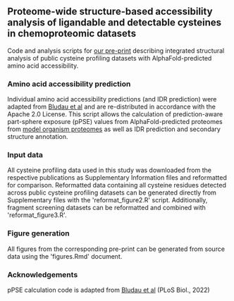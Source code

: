 ## Proteome-wide structure-based accessibility analysis of ligandable and detectable cysteines in chemoproteomic datasets
Code and analysis scripts for [our pre-print](https://www.biorxiv.org/content/10.1101/2022.12.12.518491v1) describing integrated structural analysis of public cysteine profiling datasets with AlphaFold-predicted amino acid accessibility. 

### Amino acid accessibility prediction
Individual amino acid accessibility predictions (and IDR prediction) were adapted from [Bludau et al](https://doi.org/10.1371/journal.pbio.3001636) and are re-distributed in accordance with the Apache 2.0 License. This script allows the calculation of prediction-aware part-sphere exposure (pPSE) values from AlphaFold-predicted proteomes from [model organism proteomes](https://alphafold.ebi.ac.uk/download) as well as IDR prediction and secondary structure annotation.

### Input data
All cysteine profiling data used in this study was downloaded from the respective publications as Supplementary Information files and reformatted for comparison. Reformatted data containing all cysteine residues detected across public cysteine profiling datasets can be generated directly from Supplementary files with the 'reformat_figure2.R' script. Additionally, fragment screening datasets can be reformatted and combined with 'reformat_figure3.R'. 

### Figure generation
All figures from the corresponding pre-print can be generated from source data using the 'figures.Rmd' document. 

### Acknowledgements
pPSE calculation code is adapted from [Bludau et al](https://doi.org/10.1371/journal.pbio.3001636) (PLoS Biol., 2022)
